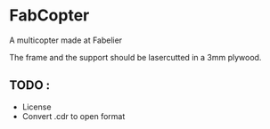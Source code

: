 # FabCopter
A multicopter made at Fabelier

The frame and the support should be lasercutted in a 3mm plywood.

## TODO :
- License
- Convert .cdr to open format
